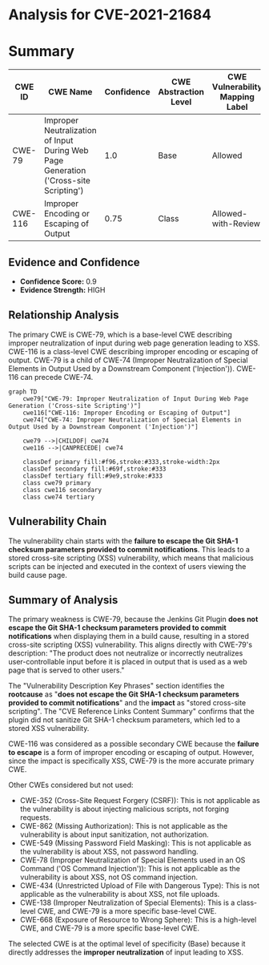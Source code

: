 # Analysis for CVE-2021-21684

# Summary
| CWE ID | CWE Name | Confidence | CWE Abstraction Level | CWE Vulnerability Mapping Label | CWE-Vulnerability Mapping Notes |
|---|---|---|---|---|---|
| CWE-79 | Improper Neutralization of Input During Web Page Generation ('Cross-site Scripting') | 1.0 | Base | Allowed | Primary CWE |
| CWE-116 | Improper Encoding or Escaping of Output | 0.75 | Class | Allowed-with-Review | Secondary Candidate |

## Evidence and Confidence

*   **Confidence Score:** 0.9
*   **Evidence Strength:** HIGH

## Relationship Analysis
The primary CWE is CWE-79, which is a base-level CWE describing improper neutralization of input during web page generation leading to XSS. CWE-116 is a class-level CWE describing improper encoding or escaping of output. CWE-79 is a child of CWE-74 (Improper Neutralization of Special Elements in Output Used by a Downstream Component ('Injection')). CWE-116 can precede CWE-74.

```mermaid
graph TD
    cwe79["CWE-79: Improper Neutralization of Input During Web Page Generation ('Cross-site Scripting')"]
    cwe116["CWE-116: Improper Encoding or Escaping of Output"]
    cwe74["CWE-74: Improper Neutralization of Special Elements in Output Used by a Downstream Component ('Injection')"]
    
    cwe79 -->|CHILDOF| cwe74
    cwe116 -->|CANPRECEDE| cwe74
    
    classDef primary fill:#f96,stroke:#333,stroke-width:2px
    classDef secondary fill:#69f,stroke:#333
    classDef tertiary fill:#9e9,stroke:#333
    class cwe79 primary
    class cwe116 secondary
    class cwe74 tertiary
```

## Vulnerability Chain
The vulnerability chain starts with the **failure to escape the Git SHA-1 checksum parameters provided to commit notifications**. This leads to a stored cross-site scripting (XSS) vulnerability, which means that malicious scripts can be injected and executed in the context of users viewing the build cause page.

## Summary of Analysis
The primary weakness is CWE-79, because the Jenkins Git Plugin **does not escape the Git SHA-1 checksum parameters provided to commit notifications** when displaying them in a build cause, resulting in a stored cross-site scripting (XSS) vulnerability. This aligns directly with CWE-79's description: "The product does not neutralize or incorrectly neutralizes user-controllable input before it is placed in output that is used as a web page that is served to other users."

The "Vulnerability Description Key Phrases" section identifies the **rootcause** as "**does not escape the Git SHA-1 checksum parameters provided to commit notifications**" and the **impact** as "stored cross-site scripting". The "CVE Reference Links Content Summary" confirms that the plugin did not sanitize Git SHA-1 checksum parameters, which led to a stored XSS vulnerability.

CWE-116 was considered as a possible secondary CWE because the **failure to escape** is a form of improper encoding or escaping of output. However, since the impact is specifically XSS, CWE-79 is the more accurate primary CWE.

Other CWEs considered but not used:

*   CWE-352 (Cross-Site Request Forgery (CSRF)): This is not applicable as the vulnerability is about injecting malicious scripts, not forging requests.
*   CWE-862 (Missing Authorization): This is not applicable as the vulnerability is about input sanitization, not authorization.
*   CWE-549 (Missing Password Field Masking): This is not applicable as the vulnerability is about XSS, not password handling.
*   CWE-78 (Improper Neutralization of Special Elements used in an OS Command ('OS Command Injection')): This is not applicable as the vulnerability is about XSS, not OS command injection.
*   CWE-434 (Unrestricted Upload of File with Dangerous Type): This is not applicable as the vulnerability is about XSS, not file uploads.
*   CWE-138 (Improper Neutralization of Special Elements): This is a class-level CWE, and CWE-79 is a more specific base-level CWE.
*   CWE-668 (Exposure of Resource to Wrong Sphere): This is a high-level CWE, and CWE-79 is a more specific base-level CWE.

The selected CWE is at the optimal level of specificity (Base) because it directly addresses the **improper neutralization** of input leading to XSS.